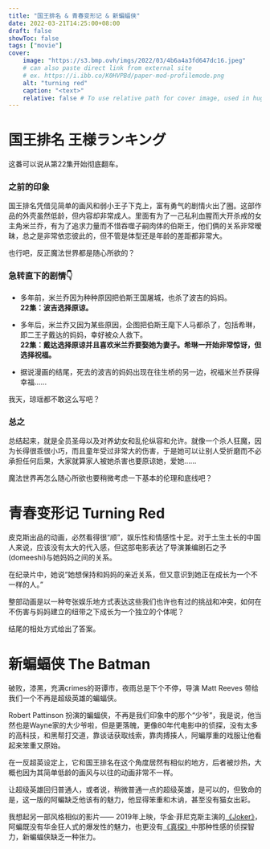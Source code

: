```yaml
---
title: "国王排名 & 青春变形记 & 新蝙蝠侠"
date: 2022-03-21T14:25:00+08:00
draft: false
showToc: false
tags: ["movie"]
cover:
    image: "https://s3.bmp.ovh/imgs/2022/03/4b6a4a3fd647dc16.jpeg"
    # can also paste direct link from external site
    # ex. https://i.ibb.co/K0HVPBd/paper-mod-profilemode.png
    alt: "turning red"
    caption: "<text>"
    relative: false # To use relative path for cover image, used in hugo Page-bundles
---
```


# 国王排名 王様ランキング

这番可以说从第22集开始彻底翻车。

### 之前的印象

国王排名凭借见简单的画风和弱小王子下克上，富有勇气的剧情火出了圈。这部作品的外壳虽然低龄，但内容却非常成人。里面有为了一己私利血腥而大开杀戒的女主角米兰乔，有为了追求力量而不惜吞噬子嗣肉体的伯斯王，他们俩的关系非常暧昧，总之是非常依恋彼此的，但不管是体型还是年龄的差距都非常大。

也行吧，反正魔法世界都是随心所欲的？

### 急转直下的剧情👇
- 多年前，米兰乔因为种种原因把伯斯王国屠城，也杀了波吉的妈妈。  
**22集：波吉选择原谅。**  


- 多年后，米兰乔又因为某些原因，企图把伯斯王麾下人马都杀了，包括希琳，即二王子戴达的妈妈，幸好被众人救下。  
**22集：戴达选择原谅并且喜欢米兰乔要娶她为妻子。希琳一开始非常惊讶，但选择祝福。**

- 据说漫画的结尾，死去的波吉的妈妈出现在往生桥的另一边，祝福米兰乔获得幸福……

我天，琼瑶都不敢这么写吧？  

### 总之
总结起来，就是全员圣母以及对养幼女和乱伦纵容和允许。就像一个杀人狂魔，因为长得很乖很小巧，而且童年受过非常大的伤害，于是她可以让别人受折磨而不必承担任何后果，大家就算家人被她杀害也要原谅她，爱她……

魔法世界再怎么随心所欲也要稍微考虑一下基本的伦理和底线吧？



# 青春变形记 Turning Red
皮克斯出品的动画，必然看得很“顺”，娱乐性和情感性十足。对于土生土长的中国人来说，应该没有太大的代入感，但这部电影表达了导演兼编剧石之予(domeeshi)与她妈妈之间的关系。  

在纪录片中，她说“她想保持和妈妈的亲近关系，但又意识到她正在成长为一个不一样的人。”   

整部动画是以一种夸张娱乐地方式表达这些我们也许也有过的挑战和冲突，如何在不伤害与妈妈建立的纽带之下成长为一个独立的个体呢？  

结尾的相处方式给出了答案。

# 新蝙蝠侠 The Batman
破败，漆黑，充满crimes的哥谭市，夜雨总是下个不停，导演 Matt Reeves 带给我们一个不再是超级英雄的蝙蝠侠。  

Robert Pattinson 扮演的蝙蝠侠，不再是我们印象中的那个“少爷”，我是说，他当然也是Wayne家的大少爷啦，但是更落魄，更像80年代电影中的侦探，没有太多的高科技，和黑帮打交道，靠谈话获取线索，靠肉搏揍人，阿蝙厚重的戏服让他看起来笨重又原始。  

在一反超英设定上，它和国王排名在这个角度居然有相似的地方，后者被炒热，大概也因为其简单低龄的画风与以往的动画非常不一样。

让超级英雄回归普通人，或者说，稍微普通一点的超级英雄，是可以的，但致命的是，这一版的阿蝙缺乏他该有的魅力，他显得笨重和木讷，甚至没有猫女出彩。

我想起另一部风格相似的影片—— 2019年上映，华金·菲尼克斯主演的[《Joker》](https://movie.douban.com/subject/27119724/)，阿蝙既没有华金狂人式的爆发性的魅力，也更没有[《真探》](https://movie.douban.com/subject/10748120/)中那种性感的侦探智力，新蝙蝠侠缺乏一种张力。